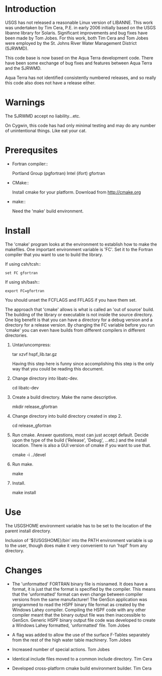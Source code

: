 Introduction
============

USGS has not released a reasonable Linux version of LIBANNE.  This work was
undertaken by Tim Cera, P.E. in early 2006 initially based on the USGS libanne
library for Solaris.  Significant improvements and bug fixes have been made by
Tom Jobes.  For this work, both Tim Cera and Tom Jobes were employed by the
St. Johns River Water Management District (SJRWMD).

This code base is now based on the Aqua Terra development code.  There have
been some exchange of bug fixes and features between Aqua Terra and the
SJRWMD.

Aqua Terra has not identified consistently numbered releases, and so really
this code also does not have a release either.

Warnings
========

The SJRWMD accept no liability...etc.

On Cygwin, this code has had only minimal testing and may do any number of
unintentional things.  Like eat your cat.

Prerequsites
============

- Fortran compiler::

   Portland Group (pgfortran)
   Intel (ifort)
   gfortran

- CMake::

   Install cmake for your platform. Download from http://cmake.org

- make::

   Need the 'make' build environment.

Install
=======

The 'cmake' program looks at the environment to establish how to make the
makefiles.  One important environment variable is 'FC'.  Set it to the
Fortran compiler that you want to use to build the library.

If using csh/tcsh::

    set FC gfortran

If using sh/bash::

    export FC=gfortran

You should unset the FCFLAGS and FFLAGS if you have them set.

The approach that 'cmake' allows is what is called an 'out of source' build.
The building of the library or executable is not inside the source directory.
One big benefit is that you can have a directory for a debug version and
a directory for a release version.  By changing the FC variable before you run
'cmake' you can even have builds from different compilers in different
directories.

1. Untar/uncompress:

    tar xzvf hspf_lib.tar.gz

    Having this step here is funny since accomplishing this step is the only 
    way that you could be reading this document.

2. Change directory into libatc-dev.

    cd libatc-dev

3. Create a build directory.  Make the name descriptive.

    mkdir release_gfortran

4. Change directory into build directory created in step 2.

    cd release_gfortran

5. Run cmake. Answer questions, most can just accept default.  Decide upon the
type of the build ('Release', 'Debug', ...etc.) and the install location.
There is also a GUI version of cmake if you want to use that.

    cmake -i ../devel

6. Run make.

    make

7. Install.

    make install

Use
===

The USGSHOME environment variable has to be set to the location of the parent
install directory.

Inclusion of '${USGSHOME}/bin' into the PATH environment variable is up to the
user, though does make it very convenient to run 'hspf' from any directory.

Changes
=======

- The 'unformatted' FORTRAN binary file is misnamed.  It does have a format,
  it is just that the format is specified by the compiler.  This means that
  the 'unformatted' format can even change between compiler versions from the
  same manufacturer!  The GenScn application was programmed to read the HSPF
  binary file format as created by the Windows Lahey compiler.  Compiling the
  HSPF code with any other compiler meant that the binary output file was then
  inaccessible to GenScn.  Generic HSPF binary output file code was developed
  to create a Windows Lahey formatted, 'unformatted' file.  Tom Jobes

- A flag was added to allow the use of the surface F-Tables separately from
  the rest of the high water table machinery.  Tom Jobes

- Increased number of special actions.  Tom Jobes

- Identical include files moved to a common include directory.  Tim Cera

- Developed cross-platform cmake build environment builder.  Tim Cera

